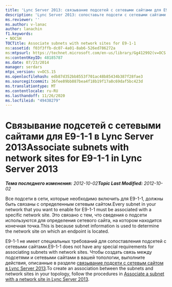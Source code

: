 ```yaml
---
title: 'Lync Server 2013: связывание подсетей с сетевыми сайтами для E9-1-1'
description: 'Lync Server 2013: сопоставьте подсети с сетевыми сайтами для E9-1-1.'
ms.reviewer: ''
ms.author: v-lanac
author: lanachin
f1.keywords:
- NOCSH
TOCTitle: Associate subnets with network sites for E9-1-1
ms:assetid: f03f3ffb-dc07-4a01-8ab6-526ed786272a
ms:mtpsurl: https://technet.microsoft.com/en-us/library/Gg412992(v=OCS.15)
ms:contentKeyID: 48185787
ms.date: 07/23/2014
manager: serdars
mtps_version: v=OCS.15
ms.openlocfilehash: edb87d352bb8553f701ac48b85434b387f28fae3
ms.sourcegitcommit: 36fee89bb887bea4f18b19f17a8c69daf5bc423d
ms.translationtype: MT
ms.contentlocale: ru-RU
ms.lasthandoff: 11/26/2020
ms.locfileid: "49438279"
---
```

# <a name="associate-subnets-with-network-sites-for-e9-1-1-in-lync-server-2013"></a><span data-ttu-id="39097-103">Связывание подсетей с сетевыми сайтами для E9-1-1 в Lync Server 2013</span><span class="sxs-lookup"><span data-stu-id="39097-103">Associate subnets with network sites for E9-1-1 in Lync Server 2013</span></span>

<div data-xmlns="http://www.w3.org/1999/xhtml">

<div class="topic" data-xmlns="http://www.w3.org/1999/xhtml" data-msxsl="urn:schemas-microsoft-com:xslt" data-cs="https://msdn.microsoft.com/">

<div data-asp="https://msdn2.microsoft.com/asp">



</div>

<div id="mainSection">

<div id="mainBody"><span data-ttu-id="39097-104">

<span> </span></span><span class="sxs-lookup"><span data-stu-id="39097-104">

<span> </span></span></span>

<span data-ttu-id="39097-105">_**Тема последнего изменения:** 2012-10-02_</span><span class="sxs-lookup"><span data-stu-id="39097-105">_**Topic Last Modified:** 2012-10-02_</span></span>

<span data-ttu-id="39097-106">Все подсети в сети, которые необходимо включить для E9-1-1, должны быть связаны с определенным сетевым сайтом.</span><span class="sxs-lookup"><span data-stu-id="39097-106">Every subnet in your network that you want to enable for E9-1-1 must be associated with a specific network site.</span></span> <span data-ttu-id="39097-107">Это связано с тем, что сведения о подсети используются для определения сетевого сайта, на котором находится конечная точка.</span><span class="sxs-lookup"><span data-stu-id="39097-107">This is because subnet information is used to determine the network site on which an endpoint is located.</span></span>

<span data-ttu-id="39097-108">E9-1-1 не имеет специальных требований для сопоставления подсетей с сетевыми сайтами.</span><span class="sxs-lookup"><span data-stu-id="39097-108">E9-1-1 does not have any special requirements for associating subnets with network sites.</span></span> <span data-ttu-id="39097-109">Чтобы создать связь между подсетями и сетевыми сайтами в вашей топологии, выполните действия, описанные в разделе [связывание подсети с сетевым сайтом в Lync Server 2013](lync-server-2013-associate-a-subnet-with-a-network-site.md).</span><span class="sxs-lookup"><span data-stu-id="39097-109">To create an association between the subnets and network sites in your topology, follow the procedures in [Associate a subnet with a network site in Lync Server 2013](lync-server-2013-associate-a-subnet-with-a-network-site.md).</span></span>

<span data-ttu-id="39097-110"></div>

<span> </span>

</div>

</div>

</span><span class="sxs-lookup"><span data-stu-id="39097-110"></div>

<span> </span>

</div>

</div>

</span></span></div>

